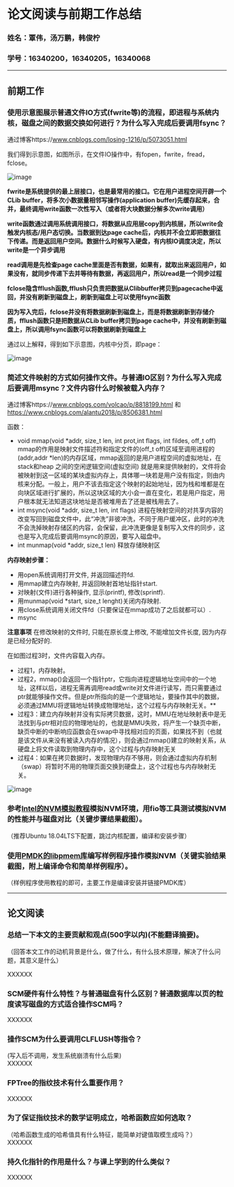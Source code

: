 # 论文阅读与前期工作总结
### 姓名：覃伟，汤万鹏，韩俊柠
### 学号：16340200，16340205，16340068
---
## 前期工作

### 使用示意图展示普通文件IO方式(fwrite等)的流程，即进程与系统内核，磁盘之间的数据交换如何进行？为什么写入完成后要调用fsync？
通过博客https://www.cnblogs.com/losing-1216/p/5073051.html

我们得到示意图，如图所示，在文件IO操作中，有fopen，fwrite，fread，fclose。

![image](https://github.com/dbms-19/First-part/blob/master/pic/%E9%A2%981%E7%A4%BA%E6%84%8F%E5%9B%BE.jpg)

**fwrite是系统提供的最上层接口，也是最常用的接口。它在用户进程空间开辟一个CLib buffer，将多次小数据量相邻写操作(application buffer)先缓存起来，合并，最终调用write函数一次性写入（或者将大块数据分解多次write调用）**

**write函数通过调用系统调用接口，将数据从应用层copy到内核层，所以write会触发内核态/用户态切换。当数据到达page cache后，内核并不会立即把数据往下传递。而是返回用户空间。数据什么时候写入硬盘，有内核IO调度决定，所以write是一个异步调用**

**read调用是先检查page cache里面是否有数据，如果有，就取出来返回用户，如果没有，就同步传递下去并等待有数据，再返回用户，所以read是一个同步过程**

**fclose隐含fflush函数,fflush只负责把数据从Clibbuffer拷贝到pagecache中返回，并没有刷新到磁盘上，刷新到磁盘上可以使用fsync函数**

**因为写入完后，fclose并没有将数据刷新到磁盘上，而是将数据刷新到存储介质，fflush函数只是把数据从CLib buffer拷贝到page cache中，并没有刷新到磁盘上，所以调用fsync函数可以将数据刷新到磁盘上**

通过以上解释，得到如下示意图，内核中分页，即page：

![image](https://github.com/dbms-19/First-part/blob/master/pic/%E9%A2%981%E7%A4%BA%E6%84%8F%E5%9B%BE2.jpg)

### 简述文件映射的方式如何操作文件。与普通IO区别？为什么写入完成后要调用msync？文件内容什么时候被载入内存？
通过博客https://www.cnblogs.com/volcao/p/8818199.html 和 https://www.cnblogs.com/alantu2018/p/8506381.html

函数：
- void mmap(void *addr, size_t len, int prot,int flags, int fildes, off_t off) mmap的作用是映射文件描述符和指定文件的(off_t off)区域至调用进程的(addr,addr *len)的内存区域，mmap返回的是用户进程空间的虚拟地址，在stack和heap 之间的空闲逻辑空间(虚拟空间) 就是用来提供映射的，文件将会被映射到这一区域的某块虚拟内存上，具体哪一块若是用户没有指定，则由内核来分配。一般上，用户不该去指定这个映射的起始地址，因为栈和堆都是在向块区域进行扩展的，所以这块区域的大小会一直在变化，若是用户指定，用户根本就无法知道这块地址是否被堆用去了还是被栈用去了。
- int msync(void *addr, size_t len, int flags) 进程在映射空间的对共享内容的改变写回到磁盘文件中，此“冲洗”非彼冲洗，不同于用户缓冲区，此时的冲洗不会洗掉映射存储区的内容，会保留，此冲洗更像是复制写入文件的同步，这也是写入完成后要调用msync的原因，要写入磁盘中。
- int munmap(void *addr, size_t len) 释放存储映射区

**内存映射步骤：**
 - 用open系统调用打开文件, 并返回描述符fd.
 - 用mmap建立内存映射, 并返回映射首地址指针start.
 - 对映射(文件)进行各种操作, 显示(printf), 修改(sprintf).
 - 用munmap(void *start, size_t lenght)关闭内存映射.
 - 用close系统调用关闭文件fd（只要保证在mmap成功了之后就都可以）.
 - msync
 
 **注意事项**
 在修改映射的文件时, 只能在原长度上修改, 不能增加文件长度, 因为内存是已经分配好的.

在如图过程3时，文件内容载入内存。
- 过程1，内存映射。
- 过程2，mmap()会返回一个指针ptr，它指向进程逻辑地址空间中的一个地址，这样以后，进程无需再调用read或write对文件进行读写，而只需要通过ptr就能够操作文件。但是ptr所指向的是一个逻辑地址，要操作其中的数据，必须通过MMU将逻辑地址转换成物理地址，这个过程与内存映射无关。**
- 过程3：建立内存映射并没有实际拷贝数据，这时，MMU在地址映射表中是无法找到与ptr相对应的物理地址的，也就是MMU失败，将产生一个缺页中断，缺页中断的中断响应函数会在swap中寻找相对应的页面，如果找不到（也就是该文件从来没有被读入内存的情况），则会通过mmap()建立的映射关系，从硬盘上将文件读取到物理内存中，这个过程与内存映射无关
- 过程4：如果在拷贝数据时，发现物理内存不够用，则会通过虚拟内存机制（swap）将暂时不用的物理页面交换到硬盘上，这个过程也与内存映射无关。

![image](https://github.com/dbms-19/First-part/blob/master/pic/%E9%A2%98%E7%9B%AE2.jpg)


### 参考[Intel的NVM模拟教程](https://software.intel.com/zh-cn/articles/how-to-emulate-persistent-memory-on-an-intel-architecture-server)模拟NVM环境，用fio等工具测试模拟NVM的性能并与磁盘对比（关键步骤结果截图）。
（推荐Ubuntu 18.04LTS下配置，跳过内核配置，编译和安装步骤）

### 使用[PMDK的libpmem库](http://pmem.io/pmdk/libpmem/)编写样例程序操作模拟NVM（关键实验结果截图，附上编译命令和简单样例程序）。
（样例程序使用教程的即可，主要工作是编译安装并链接PMDK库）

---
## 论文阅读

### 总结一下本文的主要贡献和观点(500字以内)(不能翻译摘要)。
（回答本文工作的动机背景是什么，做了什么，有什么技术原理，解决了什么问题，其意义是什么） 

XXXXXX

### SCM硬件有什么特性？与普通磁盘有什么区别？普通数据库以页的粒度读写磁盘的方式适合操作SCM吗？
XXXXXX
### 操作SCM为什么要调用CLFLUSH等指令？
(写入后不调用，发生系统崩溃有什么后果)  
XXXXXX

### FPTree的指纹技术有什么重要作用？
XXXXXX

### 为了保证指纹技术的数学证明成立，哈希函数应如何选取？
（哈希函数生成的哈希值具有什么特征，能简单对键值取模生成吗？）  
XXXXXX

### 持久化指针的作用是什么？与课上学到的什么类似？
XXXXXX
